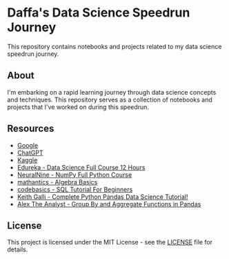 # Daffa's Data Science Speedrun Journey

This repository contains notebooks and projects related to my data science speedrun journey.

## About

I'm embarking on a rapid learning journey through data science concepts and techniques. This repository serves as a collection of notebooks and projects that I've worked on during this speedrun.

## Resources

- [Google](https://google.com/)
- [ChatGPT](https://chatgpt.com/)
- [Kaggle](https://kaggle.com)
- [Edureka - Data Science Full Course 12 Hours](https://www.youtube.com/live/xiEC5oFsq2s?si=XvMpLoVsGGT80Qq6)
- [NeuralNine - NumPy Full Python Course](https://youtu.be/4c_mwnYdbhQ?si=BV4haj16pcqzHdar)
- [mathantics - Algebra Basics](https://youtube.com/playlist?list=PL4mRaHZim4UQPTOTHTe6uKnRoGSo5GuP4&si=3gDJEYgoPwYasVf2)
- [codebasics - SQL Tutorial For Beginners](https://youtu.be/Rm0xH2Vpfi0?si=7QgTZjdXr5CGO4XF)
- [Keith Galli - Complete Python Pandas Data Science Tutorial!](https://youtu.be/2uvysYbKdjM?si=UQLWEDjXom2Y4WFK)
- [Alex The Analyst - Group By and Aggregate Functions in Pandas](https://youtu.be/VRmXto2YA2I?si=xa1j8UNM2pzsM6K9)

## License

This project is licensed under the MIT License - see the [LICENSE](LICENSE) file for details.
